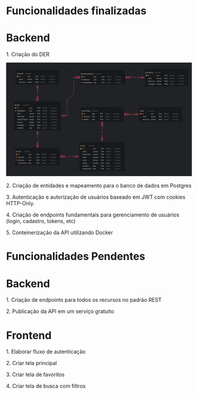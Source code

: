 <h1>Funcionalidades finalizadas</h1>

<h1>Backend</h1>

<span>1. Criação do DER</span>

<img src="./images/der.jpeg">

<span>2. Criação de entidades e mapeamento para o banco de dados em Postgres</span>

<span>3. Autenticação e autorização de usuários baseado em JWT com cookies HTTP-Only.</span>

<span>4. Criação de endpoints fundamentais para gerenciamento de usuários (login, cadastro, tokens, etc)</span>

<span>5. Conteinerização da API utilizando Docker<span>

<h1>Funcionalidades Pendentes</h1>

<h1>Backend</h1>

<span>1. Criação de endpoints para todos os recursos no padrão REST</span>

<span>2. Publicação da API em um serviço gratuito</span>

<h1>Frontend</h1>

<span>1. Elaborar fluxo de autenticação</span>

<span>2. Criar tela principal</span>

<span>3. Criar tela de favoritos</span>

<span>4. Criar tela de busca com filtros</span>
